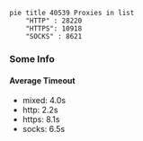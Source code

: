 
```mermaid
pie title 40539 Proxies in list
    "HTTP" : 28220
    "HTTPS": 10918
    "SOCKS" : 8621
```

### Some Info
#### Average Timeout

- mixed: 4.0s
- http: 2.2s
- https: 8.1s
- socks: 6.5s